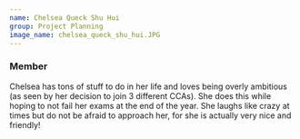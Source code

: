 ```yaml
---
name: Chelsea Queck Shu Hui
group: Project Planning
image_name: chelsea_queck_shu_hui.JPG
---
```


### Member 

Chelsea has tons of stuff to do in her life and loves being overly ambitious (as seen by her decision to join 3 different CCAs). She does this while hoping to not fail her exams at the end of the year. She laughs like crazy at times but do not be afraid to approach her, for she is actually very nice and friendly!